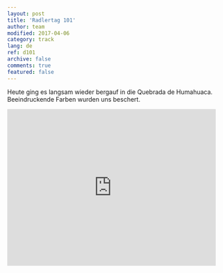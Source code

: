 ```yaml
---   
layout: post 
title: 'Radlertag 101'  
author: team 
modified: 2017-04-06
category: track 
lang: de 
ref: d101
archive: false 
comments: true 
featured: false 
--- 
```


 Heute ging es langsam wieder bergauf in die Quebrada de Humahuaca. Beeindruckende Farben wurden uns beschert.

<iframe width='480' height='360' src='http://track-kit.net/maps_s3/?v=embed&track=239594.gpx' frameborder='0' allowfullscreen></iframe>